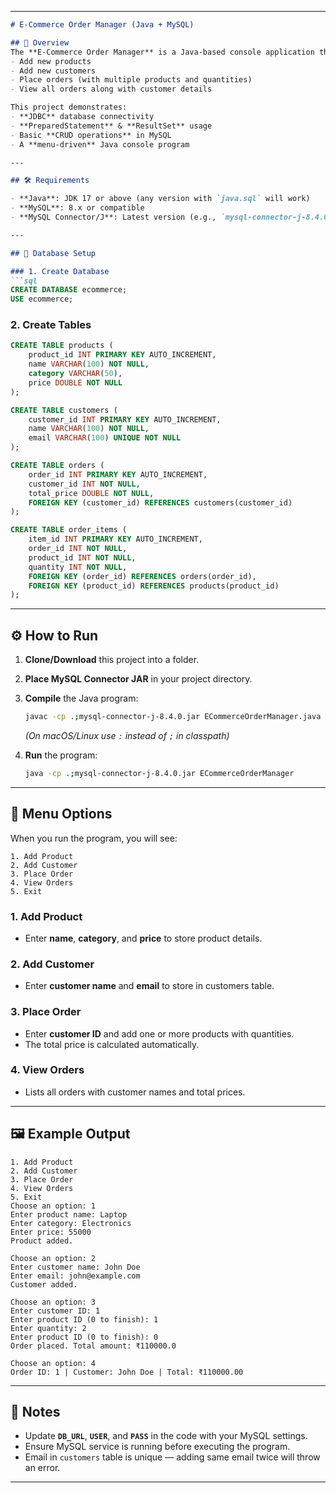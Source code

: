 
---

````markdown
# E-Commerce Order Manager (Java + MySQL)

## 📌 Overview
The **E-Commerce Order Manager** is a Java-based console application that connects to a **MySQL database** and allows you to:
- Add new products
- Add new customers
- Place orders (with multiple products and quantities)
- View all orders along with customer details

This project demonstrates:
- **JDBC** database connectivity
- **PreparedStatement** & **ResultSet** usage
- Basic **CRUD operations** in MySQL
- A **menu-driven** Java console program

---

## 🛠 Requirements

- **Java**: JDK 17 or above (any version with `java.sql` will work)
- **MySQL**: 8.x or compatible
- **MySQL Connector/J**: Latest version (e.g., `mysql-connector-j-8.4.0.jar`)

---

## 📂 Database Setup

### 1. Create Database
```sql
CREATE DATABASE ecommerce;
USE ecommerce;
````

### 2. Create Tables

```sql
CREATE TABLE products (
    product_id INT PRIMARY KEY AUTO_INCREMENT,
    name VARCHAR(100) NOT NULL,
    category VARCHAR(50),
    price DOUBLE NOT NULL
);

CREATE TABLE customers (
    customer_id INT PRIMARY KEY AUTO_INCREMENT,
    name VARCHAR(100) NOT NULL,
    email VARCHAR(100) UNIQUE NOT NULL
);

CREATE TABLE orders (
    order_id INT PRIMARY KEY AUTO_INCREMENT,
    customer_id INT NOT NULL,
    total_price DOUBLE NOT NULL,
    FOREIGN KEY (customer_id) REFERENCES customers(customer_id)
);

CREATE TABLE order_items (
    item_id INT PRIMARY KEY AUTO_INCREMENT,
    order_id INT NOT NULL,
    product_id INT NOT NULL,
    quantity INT NOT NULL,
    FOREIGN KEY (order_id) REFERENCES orders(order_id),
    FOREIGN KEY (product_id) REFERENCES products(product_id)
);
```

---

## ⚙️ How to Run

1. **Clone/Download** this project into a folder.
2. **Place MySQL Connector JAR** in your project directory.
3. **Compile** the Java program:

   ```bash
   javac -cp .;mysql-connector-j-8.4.0.jar ECommerceOrderManager.java
   ```

   *(On macOS/Linux use `:` instead of `;` in classpath)*
4. **Run** the program:

   ```bash
   java -cp .;mysql-connector-j-8.4.0.jar ECommerceOrderManager
   ```

---

## 📜 Menu Options

When you run the program, you will see:

```
1. Add Product
2. Add Customer
3. Place Order
4. View Orders
5. Exit
```

### 1. Add Product

* Enter **name**, **category**, and **price** to store product details.

### 2. Add Customer

* Enter **customer name** and **email** to store in customers table.

### 3. Place Order

* Enter **customer ID** and add one or more products with quantities.
* The total price is calculated automatically.

### 4. View Orders

* Lists all orders with customer names and total prices.

---

## 🖼 Example Output

```
1. Add Product
2. Add Customer
3. Place Order
4. View Orders
5. Exit
Choose an option: 1
Enter product name: Laptop
Enter category: Electronics
Enter price: 55000
Product added.

Choose an option: 2
Enter customer name: John Doe
Enter email: john@example.com
Customer added.

Choose an option: 3
Enter customer ID: 1
Enter product ID (0 to finish): 1
Enter quantity: 2
Enter product ID (0 to finish): 0
Order placed. Total amount: ₹110000.0

Choose an option: 4
Order ID: 1 | Customer: John Doe | Total: ₹110000.00
```

---

## 📌 Notes

* Update **`DB_URL`**, **`USER`**, and **`PASS`** in the code with your MySQL settings.
* Ensure MySQL service is running before executing the program.
* Email in `customers` table is unique — adding same email twice will throw an error.

---

